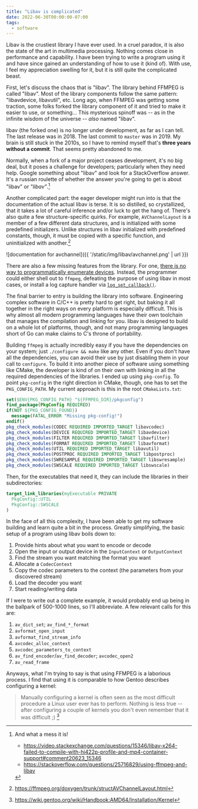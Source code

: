 ```yaml
---
title: "Libav is complicated"
date: 2022-06-30T00:00:00-07:00
tags:
  - software
---
```


Libav is the crustiest library I have ever used. In a cruel paradox, it is also the state of the art in multimedia processing. Nothing comes close in performance and capability. I have been trying to write a program using it and have since gained an understanding of how to use it (kind of). With use, I feel my appreciation swelling for it, but it is still quite the complicated beast.

First, let's discuss the chaos that is "libav". The library behind FFMPEG is called "libav". Most of the library components follow the same pattern: "libavdevice, libavutil", etc. Long ago, when FFMPEG was getting some traction, some folks forked the library component of it and tried to make it easier to use, or something... This mysterious spinoff was -- as in the infinite wisdom of the universe -- *also* named "libav".

libav (the forked one) is no longer under development, as far as I can tell. The last release was in 2018. The last commit to `master` was in 2019. My brain is still stuck in the 2010s, so I have to remind myself that's **three years without a commit**. That seems pretty abandoned to me.

Normally, when a fork of a major project ceases development, it's no big deal, but it poses a challenge for developers; particularly when they need help. Google something about "libav" and look for a StackOverflow answer. It's a russian roulette of whether the answer you're going to get is about "libav" or *"libav"*.[^1]

Another complicated part: the eager developer might run into is that the documentation of the actual libav is terse. It is so distilled, so crystallized, that it takes a lot of careful inference and/or luck to get the hang of. There's also quite a few structure-specific quirks. For example, `AVChannelLayout` is a member of a few different data structures, and is initialized with some predefined initializers. Unlike structures in libav initialized with predefined constants, though, it must be copied with a specific function, and uninitialized with another.[^2]

![documentation for avchannel]({{ '/static/img/libav/avchannel.png' | url }})

There are also a few missing features from the library. For one, [there is no way to programmatically enumerate devices](https://trac.ffmpeg.org/wiki/DirectShow#Howtoprogrammaticallyenumeratedevices). Instead, the programmer could either shell out to `ffmpeg`, defeating the purpose of using libav in most cases, or install a log capture handler via [`log_set_callback()`](https://ffmpeg.org/doxygen/trunk/group__lavu__log.html#ga14034761faf581a8b9ed6ef19b313708).

The final barrier to entry is building the library into software. Engineering complex software in C/C++ is pretty hard to get right, but baking it all together in the right ways on every platform is especially difficult. This is why almost all modern programming languages have their own toolchain that manages the compilation and linking for you. libav is designed to build on a whole lot of platforms, though, and not many programming languages short of Go can make claims to C's throne of portability.

Building `ffmpeg` is actually incredibly easy if you have the dependencies on your system; just `./configure && make` like any other. Even if you don't have all the dependencies, you can avoid their use by just disabling them in your call to `configure`. To build it into another piece of software using something like CMake, the developer is kind of on their own with linking in all the required dependencies of the libraries. I ended up using `pkg-config`. To point `pkg-config` in the right direction in CMake, though, one has to set the `PKG_CONFIG_PATH`. My current approach is this in the root `CMakeLists.txt`:

```cmake
set($ENV{PKG_CONFIG_PATH} "${FFMPEG_DIR}/pkgconfig")
find_package(PkgConfig REQUIRED)
if(NOT ${PKG_CONFIG_FOUND})
  message(FATAL_ERROR "Missing pkg-config!")
endif()
pkg_check_modules(CODEC REQUIRED IMPORTED_TARGET libavcodec)
pkg_check_modules(DEVICE REQUIRED IMPORTED_TARGET libavdevice)
pkg_check_modules(FILTER REQUIRED IMPORTED_TARGET libavfilter)
pkg_check_modules(FORMAT REQUIRED IMPORTED_TARGET libavformat)
pkg_check_modules(UTIL REQUIRED IMPORTED_TARGET libavutil)
pkg_check_modules(POSTPROC REQUIRED IMPORTED_TARGET libpostproc)
pkg_check_modules(SWRESAMPLE REQUIRED IMPORTED_TARGET libswresample)
pkg_check_modules(SWSCALE REQUIRED IMPORTED_TARGET libswscale)
```

Then, for the executables that need it, they can include the libraries in their subdirectories:

```cmake
target_link_libraries(myExecutable PRIVATE
  PkgConfig::UTIL
  PkgConfig::SWSCALE
)
```

In the face of all this complexity, I have been able to get my software building and learn quite a bit in the process. Greatly simplifying, the basic setup of a program using libav boils down to:

1. Provide hints about what you want to encode or decode
2. Open the input or output device in the `InputContext` or `OutputContext`
3. Find the stream you want matching the format you want
4. Allocate a `CodecContext`
5. Copy the codec parameters to the context (the parameters from
   your discovered stream)
6. Load the decoder you want
7. Start reading/writing data

If I were to write out a complete example, it would probably end up being in the ballpark of 500-1000 lines, so I'll abbreviate. A few relevant calls for this are:

1. `av_dict_set`; `av_find_*_format`
2. `avformat_open_input`
3. `avformat_find_stream_info`
4. `avcodec_alloc_context`
5. `avcodec_parameters_to_context`
6. `av_find_encoder`/`av_find_decoder`; `avcodec_open2`
7. `av_read_frame`

Anyways, what I'm trying to say is that using FFMPEG is a laborious process. I find that using it is comparable to how Gentoo describes configuring a kernel:

> Manually configuring a kernel is often seen as the most difficult procedure a Linux user ever has to perform. Nothing is less true -- after configuring a couple of kernels you don't even remember that it was difficult ;) [^3]

[^1]: And what a mess it is!
    - https://video.stackexchange.com/questions/15346/libav-x264-failed-to-compile-with-hi422p-profile-and-mp4-container-support#comment20623_15346
    - https://stackoverflow.com/questions/25716829/using-ffmpeg-and-libav
[^2]: https://ffmpeg.org/doxygen/trunk/structAVChannelLayout.html
[^3]: https://wiki.gentoo.org/wiki/Handbook:AMD64/Installation/Kernel
